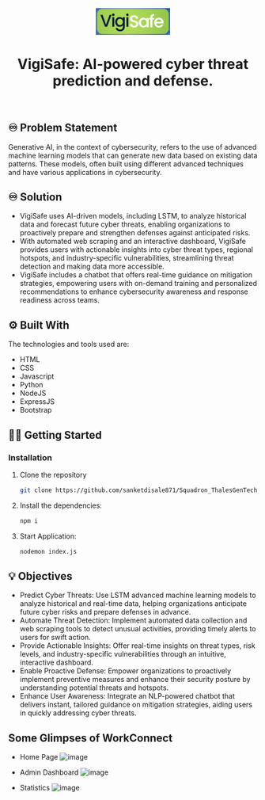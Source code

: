 <!-- PROJECT LOGO -->
<div align="center">
    <!-- <img src="./controllers/logo.png" alt="GlobalEase Logo" width="150"> -->
    <img src="./public/img/logo.png" alt="GlobalEase Logo" width="150">
  <h1 align="center"><b>VigiSafe: AI-powered cyber threat prediction and defense.</b></h1>

</div>

<!-- ABOUT THE PROJECT -->
<br>

## ♾️ Problem Statement

Generative AI, in the context of cybersecurity, refers to the use of advanced machine learning models that can generate new data based on existing data patterns. These models, often built using different advanced techniques and have various applications in cybersecurity.

## ♾️ Solution

- VigiSafe uses AI-driven models, including LSTM, to analyze historical data and forecast future cyber threats, enabling organizations to proactively prepare and strengthen defenses against anticipated risks.
- With automated web scraping and an interactive dashboard, VigiSafe provides users with actionable insights into cyber threat types, regional hotspots, and industry-specific vulnerabilities, streamlining threat detection and making data more accessible.
- VigiSafe includes a chatbot that offers real-time guidance on mitigation strategies, empowering users with on-demand training and personalized recommendations to enhance cybersecurity awareness and response readiness across teams.

## ⚙️ Built With

The technologies and tools used are:

- HTML
- CSS
- Javascript
- Python
- NodeJS
- ExpressJS
- Bootstrap

<!-- GETTING STARTED -->

## 🧑‍💻 Getting Started

### Installation

1. Clone the repository

   ```sh
   git clone https://github.com/sanketdisale871/Squadron_ThalesGenTech.git
   ```

2. Install the dependencies:

   ```sh
   npm i
   ```

3. Start Application:
   ```sh
   nodemon index.js
   ```

## 💡 Objectives

- Predict Cyber Threats: Use LSTM advanced machine learning models to analyze historical and real-time data, helping organizations anticipate future cyber risks and prepare defenses in advance.
- Automate Threat Detection: Implement automated data collection and web scraping tools to detect unusual activities, providing timely alerts to users for swift action.
- Provide Actionable Insights: Offer real-time insights on threat types, risk levels, and industry-specific vulnerabilities through an intuitive, interactive dashboard.
- Enable Proactive Defense: Empower organizations to proactively implement preventive measures and enhance their security posture by understanding potential threats and hotspots.
- Enhance User Awareness: Integrate an NLP-powered chatbot that delivers instant, tailored guidance on mitigation strategies, aiding users in quickly addressing cyber threats.

<!-- CONTRIBUTING -->

## Some Glimpses of WorkConnect

- Home Page
  ![image](https://github.com/sanketdisale871/LadleVision/assets/109368165/f0447ee6-5e35-4bfa-97d5-a4d7e4619db2)

- Admin Dashboard
  ![image](https://github.com/sanketdisale871/LadleVision/assets/109368165/17396c0d-e04d-4444-9986-9ff6eea56b00)

- Statistics
  ![image](https://github.com/sanketdisale871/LadleVision/assets/109368165/a5b8ffd1-50a2-4815-844e-fb2f24f7cf9c)
